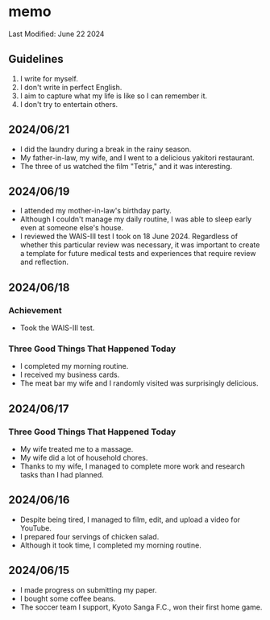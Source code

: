 # memo

Last Modified:  June 22 2024

## Guidelines

1. I write for myself.
2. I don't write in perfect English.
3. I aim to capture what my life is like so I can remember it.
4. I don't try to entertain others.

## 2024/06/21

- I did the laundry during a break in the rainy season.
- My father-in-law, my wife, and I went to a delicious yakitori restaurant.
- The three of us watched the film "Tetris," and it was interesting.

## 2024/06/19

* I attended my mother-in-law's birthday party.
* Although I couldn't manage my daily routine, I was able to sleep early even at someone else's house.
* I reviewed the WAIS-III test I took on 18 June 2024. Regardless of whether this particular review was necessary, it was important to create a template for future medical tests and experiences that require review and reflection.

## 2024/06/18

### Achievement

* Took the WAIS-III test.

### Three Good Things That Happened Today

* I completed my morning routine.
* I received my business cards.
* The meat bar my wife and I randomly visited was surprisingly delicious.

## 2024/06/17

### Three Good Things That Happened Today

* My wife treated me to a massage.
* My wife did a lot of household chores.
* Thanks to my wife, I managed to complete more work and research tasks than I had planned.

## 2024/06/16

- Despite being tired, I managed to film, edit, and upload a video for YouTube.
- I prepared four servings of chicken salad.
- Although it took time, I completed my morning routine.

## 2024/06/15


* I made progress on submitting my paper.
* I bought some coffee beans.
* The soccer team I support, Kyoto Sanga F.C., won their first home game.
